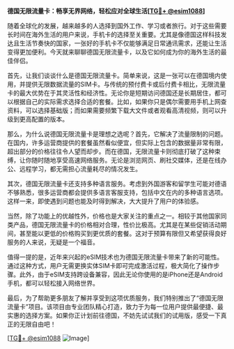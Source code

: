 **德国无限流量卡：畅享无界网络，轻松应对全球生活[[TG💪+ @esim1088](https://t.me/s/esim1088)]**

随着全球化的发展，越来越多的人选择到国外工作、学习或者旅行。对于这些需要长时间在海外生活的用户来说，手机卡的选择至关重要。尤其是像德国这样科技发达且生活节奏快的国家，一张好的手机卡不仅能够满足日常通讯需求，还能让生活变得更加便利。今天就来聊聊德国无限流量卡，以及它如何成为你的海外生活的最佳伴侣。

首先，让我们谈谈什么是德国无限流量卡。简单来说，这是一张可以在德国境内使用，并提供无限数据流量的SIM卡。与传统的预付费卡或后付费卡相比，无限流量卡的最大优势在于其灵活性和经济性。无论你是短期访问德国还是长期居住，都可以根据自己的实际需求选择合适的套餐。比如，如果你只是偶尔需要用手机上网查资料，可以选择基础版；而如果需要频繁下载大文件或者观看高清视频，则可以升级到更高配置的版本。

那么，为什么说德国无限流量卡是理想之选呢？首先，它解决了流量限制的问题。在国内，许多运营商提供的套餐虽然看似便宜，但实际上包含的数据量非常有限，超出部分的价格往往令人望而却步。而在德国，无限流量卡则彻底打破了这种束缚，让你随时随地享受高速网络服务。无论是浏览网页、刷社交媒体，还是在线办公、远程学习，都无需担心流量耗尽的情况发生。

其次，德国无限流量卡还支持多种语言服务。考虑到外国游客和留学生可能对德语不够熟悉，很多运营商都会提供多语言客服支持，包括中文在内的多种语言选项。这样一来，即使遇到问题也能及时得到解决，大大提升了用户的体验感。

当然，除了功能上的优越性外，价格也是大家关注的重点之一。相较于其他国家同类产品，德国无限流量卡的价格相对合理，性价比极高。尤其是在某些促销活动期间，甚至能以更低的价格购买到更优质的套餐。这对于预算有限但又希望获得良好服务的人来说，无疑是一个福音。

值得一提的是，近年来兴起的eSIM技术也为德国无限流量卡带来了新的可能性。通过这种方式，用户无需更换实体SIM卡即可完成激活过程，极大简化了操作步骤。此外，由于eSIM支持跨设备兼容，因此无论你使用的是iPhone还是Android手机，都可以轻松接入网络世界。

最后，为了帮助更多朋友了解并享受到这项优质服务，我们特别推出了“德国无限流量卡”项目。该项目由专业团队精心打造，致力于为每一位用户提供最便捷、最实惠的选择方案。如果你正计划前往德国，不妨先试试我们的试用版，感受一下真正的无限自由吧！

[[TG💪+ @esim1088](https://t.me/s/esim1088) ![Image](https://i.postimg.cc/4NQfJmqS/Snipaste-2025-05-13-00-14-12.png)]